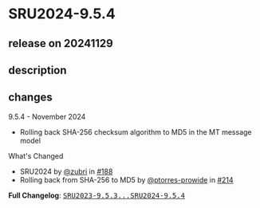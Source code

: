 # SRU2024-9.5.4

## release on 20241129

## description

## changes

9.5.4 - November 2024

* Rolling back SHA-256 checksum algorithm to MD5 in the MT message model

What's Changed

* SRU2024 by <a class="user-mention notranslate" data-hovercard-type="user" data-hovercard-url="/users/zubri/hovercard" data-octo-click="hovercard-link-click" data-octo-dimensions="link_type:self" href="https://github.com/zubri">@zubri</a> in <a class="issue-link js-issue-link" data-error-text="Failed to load title" data-id="2261906577" data-permission-text="Title is private" data-url="https://github.com/prowide/prowide-core/issues/188" data-hovercard-type="pull_request" data-hovercard-url="/prowide/prowide-core/pull/188/hovercard" href="https://github.com/prowide/prowide-core/pull/188">#188</a>
* Rolling back from SHA-256 to MD5 by <a class="user-mention notranslate" data-hovercard-type="user" data-hovercard-url="/users/ptorres-prowide/hovercard" data-octo-click="hovercard-link-click" data-octo-dimensions="link_type:self" href="https://github.com/ptorres-prowide">@ptorres-prowide</a> in <a class="issue-link js-issue-link" data-error-text="Failed to load title" data-id="2702915527" data-permission-text="Title is private" data-url="https://github.com/prowide/prowide-core/issues/214" data-hovercard-type="pull_request" data-hovercard-url="/prowide/prowide-core/pull/214/hovercard" href="https://github.com/prowide/prowide-core/pull/214">#214</a>

<strong>Full Changelog</strong>: <a class="commit-link" href="https://github.com/prowide/prowide-core/compare/SRU2023-9.5.3...SRU2024-9.5.4"><tt>SRU2023-9.5.3...SRU2024-9.5.4</tt></a>

